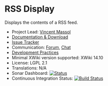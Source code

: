 # RSS Display

Displays the contents of a RSS feed.

* Project Lead: [Vincent Massol](https://www.xwiki.org/xwiki/bin/view/XWiki/VincentMassol)
* [Documentation & Download](https://extensions.xwiki.org/xwiki/bin/view/Extension/RSS%20Macro)
* [Issue Tracker](https://jira.xwiki.org/browse/RSSDISPLAY)
* Communication: [Forum](https://dev.xwiki.org/xwiki/bin/view/Community/Discuss), [Chat](https://dev.xwiki.org/xwiki/bin/view/Community/Chat)
* [Development Practices](https://dev.xwiki.org)
* Minimal XWiki version supported: XWiki 14.10
* License: LGPL 2.1
* Translations: N/A
* Sonar Dashboard: [![Status](https://sonarcloud.io/api/project_badges/measure?project=org.xwiki.contrib:rss-display&metric=alert_status)](https://sonarcloud.io/dashboard?id=org.xwiki.contrib:rss-display)
* Continuous Integration Status: [![Build Status](https://ci.xwiki.org/buildStatus/icon?job=XWiki%20Contrib/rss-display/master)](https://ci.xwiki.org/view/Contrib/job/XWiki%20Contrib/job/rss-display/job/master/)
